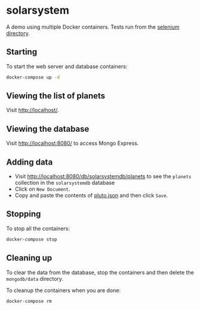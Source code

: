 # solarsystem

A demo using multiple Docker containers. Tests run from the [selenium directory](selenium/README.md).

## Starting

To start the web server and database containers:

```bash
docker-compose up -d
```

## Viewing the list of planets

Visit <http://localhost/>.

## Viewing the database

Visit <http://localhost:8080/> to access Mongo Express.

## Adding data

* Visit <http://localhost:8080/db/solarsystemdb/planets> to see the `planets` collection in the `solarsystemdb` database
* Click on `New Document`.
* Copy and paste the contents of [pluto.json](mongodb/pluto.json) and then click `Save`.

## Stopping

To stop all the containers:

```bash
docker-compose stop
```

## Cleaning up

To clear the data from the database, stop the containers and then delete the `mongodb/data` directory.

To cleanup the containers when you are done:

```bash
docker-compose rm
```
